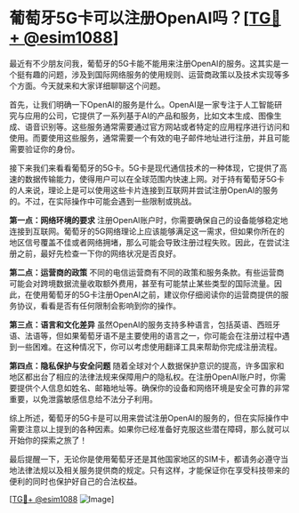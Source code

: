 # 葡萄牙5G卡可以注册OpenAI吗？[[TG💪+ @esim1088](https://t.me/s/esim1088)]

最近有不少朋友问我，葡萄牙的5G卡能不能用来注册OpenAI的服务。这其实是一个挺有趣的问题，涉及到国际网络服务的使用规则、运营商政策以及技术实现等多个方面。今天就来和大家详细聊聊这个问题。

首先，让我们明确一下OpenAI的服务是什么。OpenAI是一家专注于人工智能研究与应用的公司，它提供了一系列基于AI的产品和服务，比如文本生成、图像生成、语音识别等。这些服务通常需要通过官方网站或者特定的应用程序进行访问和使用。而要使用这些服务，通常需要一个有效的电子邮件地址进行注册，并且可能需要验证你的身份。

接下来我们来看看葡萄牙的5G卡。5G卡是现代通信技术的一种体现，它提供了高速的数据传输能力，使得用户可以在全球范围内快速上网。对于持有葡萄牙5G卡的人来说，理论上是可以使用这些卡片连接到互联网并尝试注册OpenAI的服务的。不过，在实际操作中可能会遇到一些限制或挑战。

**第一点：网络环境的要求**
注册OpenAI账户时，你需要确保自己的设备能够稳定地连接到互联网。葡萄牙的5G网络理论上应该能够满足这一需求，但如果你所在的地区信号覆盖不佳或者网络拥堵，那么可能会导致注册过程失败。因此，在尝试注册之前，最好先检查一下你的网络状况是否良好。

**第二点：运营商的政策**
不同的电信运营商有不同的政策和服务条款。有些运营商可能会对跨境数据流量收取额外费用，甚至有可能禁止某些类型的国际流量。因此，在使用葡萄牙的5G卡注册OpenAI之前，建议你仔细阅读你的运营商提供的服务协议，看看是否有任何限制会影响到你的操作。

**第三点：语言和文化差异**
虽然OpenAI的服务支持多种语言，包括英语、西班牙语、法语等，但如果葡萄牙语不是主要使用的语言之一，你可能会在注册过程中遇到一些困难。在这种情况下，你可以考虑使用翻译工具来帮助你完成注册流程。

**第四点：隐私保护与安全问题**
随着全球对个人数据保护意识的提高，许多国家和地区都出台了相应的法律法规来保障用户的隐私权。在注册OpenAI账户时，你需要提供个人信息如姓名、邮箱地址等。确保你的设备和网络环境是安全可靠的非常重要，以免泄露敏感信息给不法分子利用。

综上所述，葡萄牙的5G卡是可以用来尝试注册OpenAI的服务的，但在实际操作中需要注意以上提到的各种因素。如果你已经准备好克服这些潜在障碍，那么就可以开始你的探索之旅了！

最后提醒一下，无论你是使用葡萄牙还是其他国家地区的SIM卡，都请务必遵守当地法律法规以及相关服务提供商的规定。只有这样，才能保证你在享受科技带来的便利的同时也保护好自己的合法权益。

[[TG💪+ @esim1088](https://t.me/s/esim1088) ![Image](https://i.postimg.cc/4NQfJmqS/Snipaste-2025-05-13-00-14-12.png)]